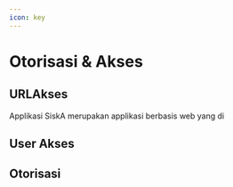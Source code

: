 ```yaml
---
icon: key
---
```


# Otorisasi & Akses

## URLAkses

Applikasi SiskA merupakan applikasi berbasis web yang di



## User Akses



## Otorisasi





